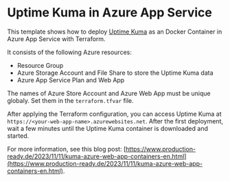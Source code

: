 # Uptime Kuma in Azure App Service

This template shows how to deploy [Uptime Kuma](https://github.com/louislam/uptime-kuma) as an Docker Container in Azure App Service with Terraform.

It consists of the following Azure resources:

- Resource Group
- Azure Storage Account and File Share to store the Uptime Kuma data
- Azure App Service Plan and Web App

The names of Azure Store Account and Azure Web App must be unique globaly. Set them in the `terraform.tfvar` file.

After applying the Terraform configuration, you can access Uptime Kuma at `https://<your-web-app-name>.azurewebsites.net`. After the first deployment, wait a few minutes until the Uptime Kuma container is downloaded and started.

For more information, see this blog post: [https://www.production-ready.de/2023/11/11/kuma-azure-web-app-containers-en.html](https://www.production-ready.de/2023/11/11/kuma-azure-web-app-containers-en.html).
